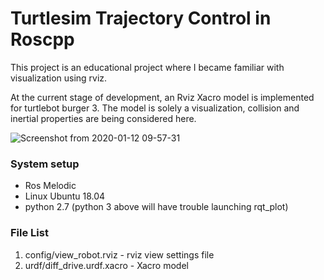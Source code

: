 # Turtlesim Trajectory Control in Roscpp 

This project is an educational project where I became familiar with visualization using rviz.

At the current stage of development, an Rviz Xacro model is implemented for turtlebot burger 3. The model is solely a visualization, collision and inertial properties are being considered here. 

![Screenshot from 2020-01-12 09-57-31](https://user-images.githubusercontent.com/39393023/72221618-21c5e900-3522-11ea-9704-f10a760f2507.png)

### System setup
- Ros Melodic
- Linux Ubuntu 18.04 
- python 2.7 (python 3 above will have trouble launching rqt_plot)

### File List

1. config/view_robot.rviz - rviz view settings file 
3. urdf/diff_drive.urdf.xacro - Xacro model 


